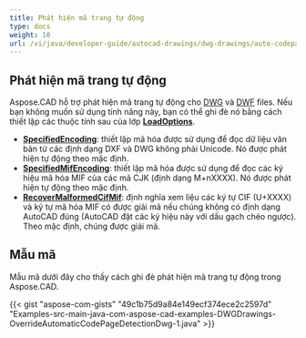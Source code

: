 ```yaml
---
title: Phát hiện mã trang tự động
type: docs
weight: 10
url: /vi/java/developer-guide/autocad-drawings/dwg-drawings/auto-codepage-detection/
---
```


## **Phát hiện mã trang tự động**

Aspose.CAD hỗ trợ phát hiện mã trang tự động cho [DWG](https://docs.fileformat.com/cad/dwg/) và [DWF](https://docs.fileformat.com/cad/dwf/) files. Nếu bạn không muốn sử dụng tính năng này, bạn có thể ghi đè nó bằng cách thiết lập các thuộc tính sau của lớp [**LoadOptions**](https://reference.aspose.com/cad/java/com.aspose.cad/LoadOptions).

- [**SpecifiedEncoding**](https://reference.aspose.com/cad/java/com.aspose.cad/LoadOptions#setSpecifiedEncoding-int-): thiết lập mã hóa được sử dụng để đọc dữ liệu văn bản từ các định dạng DXF và DWG không phải Unicode. Nó được phát hiện tự động theo mặc định.
- [**SpecifiedMifEncoding**](https://reference.aspose.com/cad/java/com.aspose.cad/LoadOptions#setSpecifiedMifEncoding-int-): thiết lập mã hóa được sử dụng để đọc các ký hiệu mã hóa MIF của các mã CJK (định dạng M+nXXXX). Nó được phát hiện tự động theo mặc định.
- [**RecoverMalformedCifMif**](https://reference.aspose.com/cad/java/com.aspose.cad/LoadOptions#setRecoverMalformedCifMif-boolean-): định nghĩa xem liệu các ký tự CIF (U+XXXX) và ký tự mã hóa MIF có được giải mã nếu chúng không có định dạng AutoCAD đúng (AutoCAD đặt các ký hiệu này với dấu gạch chéo ngược). Theo mặc định, chúng được giải mã.

## Mẫu mã

Mẫu mã dưới đây cho thấy cách ghi đè phát hiện mã trang tự động trong Aspose.CAD.

{{< gist "aspose-com-gists" "49c1b75d9a84e149ecf374ece2c2597d" "Examples-src-main-java-com-aspose-cad-examples-DWGDrawings-OverrideAutomaticCodePageDetectionDwg-1.java" >}}
